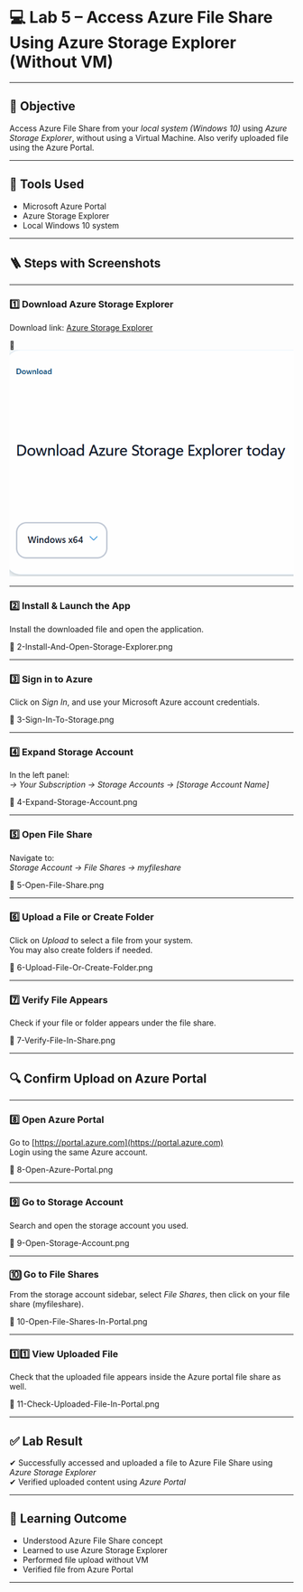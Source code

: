 # 💻 Lab 5 – Access Azure File Share Using Azure Storage Explorer (Without VM)

---

## 🎯 Objective

Access Azure File Share from your *local system (Windows 10)* using *Azure Storage Explorer*, without using a Virtual Machine. Also verify uploaded file using the Azure Portal.

---

## 🧰 Tools Used
- Microsoft Azure Portal
- Azure Storage Explorer
- Local Windows 10 system

---

## 🪜 Steps with Screenshots

---

### 1️⃣ Download Azure Storage Explorer

Download link: [Azure Storage Explorer](https://azure.microsoft.com/en-us/products/storage/storage-explorer/)

📸![1](1-Download-Azure-Storage-Explorer.png)

---

### 2️⃣ Install & Launch the App

Install the downloaded file and open the application.

📸 2-Install-And-Open-Storage-Explorer.png

---

### 3️⃣ Sign in to Azure

Click on *Sign In*, and use your Microsoft Azure account credentials.

📸 3-Sign-In-To-Storage.png

---

### 4️⃣ Expand Storage Account

In the left panel:  
*→ Your Subscription → Storage Accounts → [Storage Account Name]*

📸 4-Expand-Storage-Account.png

---

### 5️⃣ Open File Share

Navigate to:  
*Storage Account → File Shares → myfileshare*

📸 5-Open-File-Share.png

---

### 6️⃣ Upload a File or Create Folder

Click on *Upload* to select a file from your system.  
You may also create folders if needed.

📸 6-Upload-File-Or-Create-Folder.png

---

### 7️⃣ Verify File Appears

Check if your file or folder appears under the file share.

📸 7-Verify-File-In-Share.png

---

## 🔍 Confirm Upload on Azure Portal

---

### 8️⃣ Open Azure Portal

Go to [https://portal.azure.com](https://portal.azure.com)  
Login using the same Azure account.

📸 8-Open-Azure-Portal.png

---

### 9️⃣ Go to Storage Account

Search and open the storage account you used.

📸 9-Open-Storage-Account.png

---

### 🔟 Go to File Shares

From the storage account sidebar, select *File Shares*, then click on your file share (myfileshare).

📸 10-Open-File-Shares-In-Portal.png

---

### 1️⃣1️⃣ View Uploaded File

Check that the uploaded file appears inside the Azure portal file share as well.

📸 11-Check-Uploaded-File-In-Portal.png

---

## ✅ Lab Result

✔ Successfully accessed and uploaded a file to Azure File Share using *Azure Storage Explorer*  
✔ Verified uploaded content using *Azure Portal*

---

## 🧠 Learning Outcome

- Understood Azure File Share concept  
- Learned to use Azure Storage Explorer  
- Performed file upload without VM  
- Verified file from Azure Portal

---
